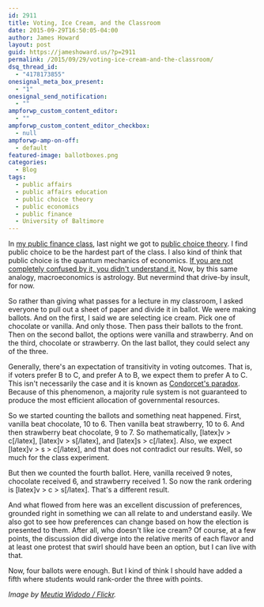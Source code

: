 ```yaml
---
id: 2911
title: Voting, Ice Cream, and the Classroom
date: 2015-09-29T16:50:05-04:00
author: James Howard
layout: post
guid: https://jameshoward.us/?p=2911
permalink: /2015/09/29/voting-ice-cream-and-the-classroom/
dsq_thread_id:
  - "4178173855"
onesignal_meta_box_present:
  - "1"
onesignal_send_notification:
  - ""
ampforwp_custom_content_editor:
  - ""
ampforwp_custom_content_editor_checkbox:
  - null
ampforwp-amp-on-off:
  - default
featured-image: ballotboxes.png
categories:
  - Blog
tags:
  - public affairs
  - public affairs education
  - public choice theory
  - public economics
  - public finance
  - University of Baltimore
---
```

In [my public finance class](/2015/09/05/on-teaching-public-finance/), last night we got to [public choice theory](https://en.wikipedia.org/wiki/Public_choice).  I find public choice to be the hardest part of the class.  I also kind of think that public choice is the quantum mechanics of economics.  [If you are not completely confused by it, you didn't understand it.](http://www.colorado.edu/physics/phys3220/phys3220_fa08/quotes.html)  Now, by this same analogy, macroeconomics is astrology.  But nevermind that drive-by insult, for now.

So rather than giving what passes for a lecture in my classroom, I asked everyone to pull out a sheet of paper and divide it in ballot.  We were making ballots.  And on the first, I said we are selecting ice cream.  Pick one of chocolate or vanilla.  And only those.  Then pass their ballots to the front.  Then on the second ballot, the options were vanilla and strawberry.  And on the third, chocolate or strawberry.  On the last ballot, they could select any of the three.

Generally, there's an expectation of transitivity in voting outcomes.  That is, if voters prefer B to C, and prefer A to B, we expect them to prefer A to C.  This isn't necessarily the case and it is known as [Condorcet's paradox](https://en.wikipedia.org/wiki/Voting_paradox).  Because of this phenomenon, a majority rule system is not guaranteed to produce the most efficient allocation of governmental resources.

So we started counting the ballots and something neat happened.  First, vanilla beat chocolate, 10 to 6.  Then vanilla beat strawberry, 10 to 6.  And then strawberry beat chocolate, 9 to 7.  So mathematically, [latex]v > c[/latex], [latex]v > s[/latex], and [latex]s > c[/latex].  Also, we expect [latex]v > s > c[/latex], and that does not contradict our results.  Well, so much for the class experiment.  

But then we counted the fourth ballot.  Here, vanilla received 9 notes, chocolate received 6, and strawberry received 1.  So now the rank ordering is [latex]v > c > s[/latex].  That's a different result.

And what flowed from here was an excellent discussion of preferences, grounded right in something we can all relate to and understand easily.  We also got to see how preferences can change based on how the election is presented to them.  After all, who doesn't like ice cream?  Of course, at a few points, the discussion did diverge into the relative merits of each flavor and at least one protest that swirl should have been an option, but I can live with that.

Now, four ballots were enough.  But I kind of think I should have added a fifth where students would rank-order the three with points.

_Image by [Meutia Widodo / Flickr](https://www.flickr.com/photos/meutiawidodo/15920070462)._
